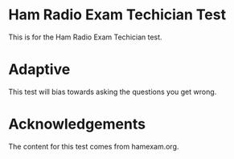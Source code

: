 # Ham Radio Exam Techician Test

This is for the Ham Radio Exam Techician test.

# Adaptive

This test will bias towards asking the questions you get wrong.

# Acknowledgements

The content for this test comes from hamexam.org.
